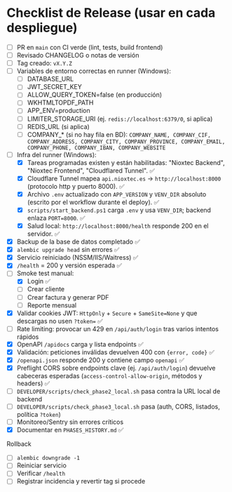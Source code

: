 # Checklist de Release (usar en cada despliegue)

- [ ] PR en `main` con CI verde (lint, tests, build frontend)
- [ ] Revisado CHANGELOG o notas de versión
- [ ] Tag creado: `vX.Y.Z`
- [ ] Variables de entorno correctas en runner (Windows):
  - [ ] DATABASE_URL
  - [ ] JWT_SECRET_KEY
  - [ ] ALLOW_QUERY_TOKEN=false (en producción)
  - [ ] WKHTMLTOPDF_PATH
  - [ ] APP_ENV=production
  - [ ] LIMITER_STORAGE_URI (ej. `redis://localhost:6379/0`, si aplica)
  - [ ] REDIS_URL (si aplica)
  - [ ] COMPANY_* (si no hay fila en BD): `COMPANY_NAME, COMPANY_CIF, COMPANY_ADDRESS, COMPANY_CITY, COMPANY_PROVINCE, COMPANY_EMAIL, COMPANY_PHONE, COMPANY_IBAN, COMPANY_WEBSITE`
- [ ] Infra del runner (Windows):
  - [x] Tareas programadas existen y están habilitadas: "Nioxtec Backend", "Nioxtec Frontend", "Cloudflared Tunnel". ✅
  - [x] Cloudflare Tunnel mapea `api.nioxtec.es` → `http://localhost:8000` (protocolo http y puerto 8000). ✅
  - [x] Archivo `.env` actualizado con `APP_VERSION` y `VENV_DIR` absoluto (escrito por el workflow durante el deploy). ✅
  - [x] `scripts/start_backend.ps1` carga `.env` y usa `VENV_DIR`; backend enlaza `PORT=8000`. ✅
  - [x] Salud local: `http://localhost:8000/health` responde 200 en el servidor. ✅
- [x] Backup de la base de datos completado ✅
- [x] `alembic upgrade head` sin errores ✅
- [x] Servicio reiniciado (NSSM/IIS/Waitress) ✅
- [x] `/health` = 200 y versión esperada ✅
- [ ] Smoke test manual:
  - [x] Login ✅
  - [ ] Crear cliente
  - [ ] Crear factura y generar PDF
  - [ ] Reporte mensual
- [x] Validar cookies JWT: `HttpOnly` + `Secure` + `SameSite=None` y que descargas no usen `?token=` ✅
- [ ] Rate limiting: provocar un 429 en `/api/auth/login` tras varios intentos rápidos
- [x] OpenAPI `/apidocs` carga y lista endpoints ✅
- [x] Validación: peticiones inválidas devuelven 400 con `{error, code}` ✅
- [x] `/openapi.json` responde 200 y contiene campo `openapi` ✅
- [x] Preflight CORS sobre endpoints clave (ej. `/api/auth/login`) devuelve cabeceras esperadas (`access-control-allow-origin`, métodos y headers) ✅
- [ ] `DEVELOPER/scripts/check_phase2_local.sh` pasa contra la URL local de backend
- [ ] `DEVELOPER/scripts/check_phase3_local.sh` pasa (auth, CORS, listados, política `?token`)
- [ ] Monitoreo/Sentry sin errores críticos
- [x] Documentar en `PHASES_HISTORY.md` ✅

Rollback
- [ ] `alembic downgrade -1`
- [ ] Reiniciar servicio
- [ ] Verificar `/health`
- [ ] Registrar incidencia y revertir tag si procede
